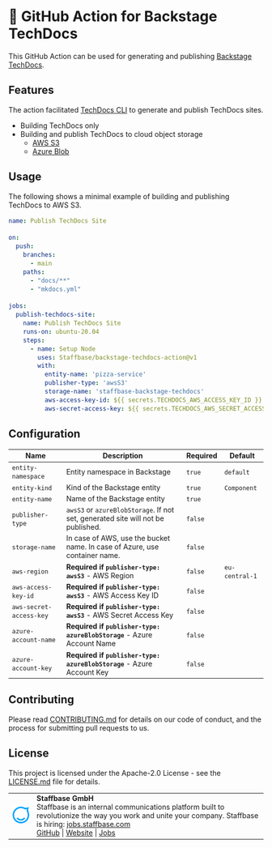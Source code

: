 # 📖 GitHub Action for Backstage TechDocs

This GitHub Action can be used for generating and publishing [Backstage TechDocs](https://backstage.io/docs/features/techdocs/techdocs-overview).

## Features

The action facilitated [TechDocs CLI](https://backstage.io/docs/features/techdocs/cli) to generate and publish TechDocs sites.

- Building TechDocs only
- Building and publish TechDocs to cloud object storage
  - [AWS S3](https://aws.amazon.com/s3/)
  - [Azure Blob](https://azure.microsoft.com/en-us/services/storage/blobs/)

## Usage

The following shows a minimal example of building and publishing TechDocs to AWS S3.

```yaml
name: Publish TechDocs Site

on:
  push:
    branches:
      - main
    paths:
      - "docs/**"
      - "mkdocs.yml"

jobs:
  publish-techdocs-site:
    name: Publish TechDocs Site
    runs-on: ubuntu-20.04
    steps:
      - name: Setup Node
        uses: Staffbase/backstage-techdocs-action@v1
        with:
          entity-name: 'pizza-service'
          publisher-type: 'awsS3'
          storage-name: 'staffbase-backstage-techdocs'
          aws-access-key-id: ${{ secrets.TECHDOCS_AWS_ACCESS_KEY_ID }}
          aws-secret-access-key: ${{ secrets.TECHDOCS_AWS_SECRET_ACCESS_KEY }}
```

## Configuration

| Name                    | Description                                                                        | Required | Default        |
| ----------------------- | ---------------------------------------------------------------------------------- | -------- | -------------- |
| `entity-namespace`      | Entity namespace in Backstage                                                      | `true`   | `default`      |
| `entity-kind`           | Kind of the Backstage entity                                                       | `true`   | `Component`    |
| `entity-name`           | Name of the Backstage entity                                                       | `true`   |                |
| `publisher-type`        | `awsS3` or `azureBlobStorage`. If not set, generated site will not be published.   | `false`  |                |
| `storage-name`          | In case of AWS, use the bucket name. In case of Azure, use container name.         | `false`  |                |
| `aws-region`            | **Required if `publisher-type: awsS3`** - AWS Region                               | `false`  | `eu-central-1` |
| `aws-access-key-id`     | **Required if `publisher-type: awsS3`** - AWS Access Key ID                        | `false`  |                |
| `aws-secret-access-key` | **Required if `publisher-type: awsS3`** - AWS Secret Access Key                    | `false`  |                |
| `azure-account-name`    | **Required if `publisher-type: azureBlobStorage`** - Azure Account Name            | `false`  |                |
| `azure-account-key`     | **Required if `publisher-type: azureBlobStorage`** - Azure Account Key             | `false`  |                |

## Contributing

Please read [CONTRIBUTING.md](CONTRIBUTING.md) for details on our code of conduct, and the process for submitting pull requests to us.

## License

This project is licensed under the Apache-2.0 License - see the [LICENSE.md](LICENSE) file for details.

<table>
  <tr>
    <td>
      <img src="assets/staffbase.png" alt="Staffbase GmbH" width="96" />
    </td>
    <td>
      <b>Staffbase GmbH</b>
      <br />Staffbase is an internal communications platform built to revolutionize the way you work and unite your company. Staffbase is hiring: <a href="https://jobs.staffbase.com" target="_blank" rel="noreferrer">jobs.staffbase.com</a>
      <br /><a href="https://github.com/Staffbase" target="_blank" rel="noreferrer">GitHub</a> | <a href="https://staffbase.com/" target="_blank" rel="noreferrer">Website</a> | <a href="https://jobs.staffbase.com" target="_blank" rel="noreferrer">Jobs</a>
    </td>
  </tr>
</table>

